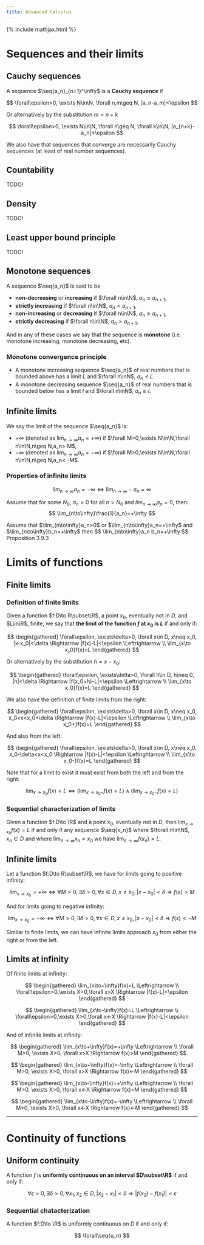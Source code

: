 ```yaml
---
title: Advanced Calculus
---
```

{% include mathjax.html %}
<div id="mathjax-preamble" style="display:none;">
$$
\newcommand{\seq}[1]{\left\{#1\right\}}
\newcommand{\N}{\mathbb N}
\newcommand{\Z}{\mathbb Z}
\newcommand{\R}{\mathbb R}
$$
</div>

<!-- Ch 3 -->
# Sequences and their limits

<!-- Ch 3.4 -->
## Cauchy sequences

<!-- Def 3.4.1 -->
A sequence $\seq{a_n}_{n=1}^\infty$ is a **Cauchy sequence** if

$$
\forall\epsilon>0,
\exists N\in\N,
\forall n,m\geq N,
|a_n-a_m|<\epsilon
$$

Or alternatively by the substitution $m=n+k$

$$
\forall\epsilon>0,
\exists N\in\N,
\forall n\geq N, \forall k\in\N,
|a_{n+k}-a_n|<\epsilon
$$

<!-- Prop 3.4.1 -->
We also have that sequences that converge are necessarily Cauchy sequences (at least of real number sequences).

<!-- Ch 3.5 -->
## Countability

TODO!

<!-- Ch 3.6 -->
## Density

TODO!

<!-- Ch 3.7 -->
## Least upper bound principle

TODO!

<!-- Ch 3.8 -->
## Monotone sequences

<!-- Def 3.8.1 -->
A sequence $\seq{a_n}$ is said to be
- **non-decreasing** or **increasing** if $\forall n\in\N$, $a_n\leq a_{n+1}$,
- **strictly increasing** if $\forall n\in\N$, $a_n<a_{n+1}$,
- **non-increasing** or **decreasing** if $\forall n\in\N$, $a_n\geq a_{n+1}$,
- **strictly decreasing** if $\forall n\in\N$, $a_n>a_{n+1}$,

And in any of these cases we say that the sequence is **monotone** (i.e. monotone increasing, monotone decreasing, etc).

<!-- Th 3.8.1 -->
### Monotone convergence principle

- A monotone increasing sequence $\seq{a_n}$ of real numbers that is bounded above has a limit $L$ and $\forall n\inN$, $a_n\leq L$.
- A monotone decreasing sequence $\seq{a_n}$ of real numbers that is bounded below has a limit $l$ and $\forall n\inN$, $a_n\geq l$.

<!-- Ch 3.9 -->
## Infinite limits

<!-- Def 3.9.1 -->
We say the limit of the sequence $\seq{a_n}$ is:

- $+\infty$ (denoted as $\lim_{n\to\infty}a_n=+\infty$) if $\forall M>0,\exists N\in\N,\forall n\in\N,n\geq N,a_n> M$,
- $-\infty$ (denoted as $\lim_{n\to\infty}a_n=-\infty$) if $\forall M>0,\exists N\in\N,\forall n\in\N,n\geq N,a_n< -M$.

### Properties of infinite limits

<!-- Prop 3.9.1 -->
$$ \lim_{n\to\infty}a_n=-\infty \Leftrightarrow \lim_{n\to\infty}-a_n=\infty $$

<!-- Prop 3.9.2 -->
Assume that for some $N_0$, $a_n>0$ for all $n>N_0$ and $lim_{n\to\infty}a_n=0$, then:
$$ \lim_{n\to\infty}\frac{1}{a_n}=+\infty $$

<!-- Prop 3.9.3 -->
<div class="tt">
Assume that $\lim_{n\to\infty}a_n>0$ or $\lim_{n\to\infty}a_n=+\infty$ and $\lim_{n\to\infty}b_n=+\infty$ then
$$ \lim_{n\to\infty}a_n b_n=+\infty $$
<span class="ttt">Proposition 3.9.3</span>
</div>

<!-- Ch 4 -->
# Limits of functions

<!-- Ch 4.1 -->

<!-- Def 4.1 -->
## Finite limits

### Definition of finite limits

Given a function $f:D\to R\subset\R$, a point $x_0$, eventually not in $D$, and $L\in\R$, finite, we say that **the limit of the function $f$ at $x_0$ is $L$** if and only if:

$$
\begin{gathered}
\forall\epsilon,
\exists\delta>0,
\forall x\in D,
x\neq x_0,
|x-x_0|<\delta \Rightarrow
|f(x)-L|<\epsilon \Leftrightarrow \\
\lim_{x\to x_0}f(x)=L
\end{gathered}
$$

<!-- Def 4.2 -->
Or alternatively by the substitution $h=x-x_0$:

$$
\begin{gathered}
\forall\epsilon,
\exists\delta>0,
\forall h\in D,
h\neq 0,
|h|<\delta \Rightarrow
|f(x_0+h)-L|<\epsilon \Leftrightarrow \\
\lim_{x\to x_0}f(x)=L
\end{gathered}
$$

We also have the definition of finite limits from the right:

$$
\begin{gathered}
\forall\epsilon,
\exists\delta>0,
\forall x\in D,
x\neq x_0,
x_0<x<x_0+\delta \Rightarrow
|f(x)-L|<\epsilon \Leftrightarrow \\
\lim_{x\to x_0+}f(x)=L
\end{gathered}
$$

And also from the left:

$$
\begin{gathered}
\forall\epsilon,
\exists\delta>0,
\forall x\in D,
x\neq x_0,
x_0-\delta<x<x_0 \Rightarrow
|f(x)-L|<\epsilon \Leftrightarrow \\
\lim_{x\to x_0-}f(x)=L
\end{gathered}
$$

Note that for a limit to exist it must exist from both the left and from the right:

$$
\lim_{x\to x_0}f(x)=L \Leftrightarrow
\left(\lim_{x\to x_0+}f(x)=L\right)\wedge \left(\lim_{x\to x_0-}f(x)=L\right)
$$

<!-- Th 4.1.1 -->
### Sequential characterization of limits

Given a function $f:D\to \R$ and a point $x_0$, eventually not in $D$, then $\lim_{x\to x_0}f(x)=L$ if and only if any sequence $\seq{x_n}$ where $\forall n\in\N$, $x_n\in D$ and where $\lim_{n\to\infty}x_n=x_0$ we have $\lim_{n\to\infty}f(x_n)=L$.

<!-- Th 4.1.2 -->
<!-- Th 4.1.3 -->

<!-- Ch 4.2 -->
## Infinite limits

<!-- Def 4.2.1 -->
Let a function $f:D\to R\subset\R$, we have for limits going to positive infinity:

$$
\lim_{x\to x_0} = +\infty\Leftrightarrow
\forall M>0,\exists\delta>0,\forall x\in D,x\neq x_0,|x-x_0|<\delta\Rightarrow f(x)>M
$$

And for limits going to negative infinity:

$$
\lim_{x\to x_0} = -\infty\Leftrightarrow
\forall M>0,\exists\delta>0,\forall x\in D,x\neq x_0,|x-x_0|<\delta\Rightarrow f(x)<-M
$$

Similar to finite limits, we can have infinite limits approach $x_0$ from either the right or from the left.

<!-- Prop 4.2.1 -->
<!-- Prop 4.2.2 -->
<!-- Prop 4.2.3 -->

<!-- Ch 4.3 -->
## Limits at infinity

<!-- Def 4.3.1 -->
Of finite limits at infinity:

$$
\begin{gathered}
\lim_{x\to+\infty}f(x)=L \Leftrightarrow \\
\forall\epsilon>0,\exists X>0,\forall x>X \Rightarrow |f(x)-L|<\epsilon
\end{gathered}
$$

$$
\begin{gathered}
\lim_{x\to-\infty}f(x)=L \Leftrightarrow \\
\forall\epsilon>0,\exists X>0,\forall x<-X \Rightarrow |f(x)-L|<\epsilon
\end{gathered}
$$

And of infinite limits at infinity:

$$
\begin{gathered}
\lim_{x\to+\infty}f(x)=+\infty \Leftrightarrow \\
\forall M>0, \exists X>0, \forall x>X \Rightarrow f(x)>M
\end{gathered}
$$

$$
\begin{gathered}
\lim_{x\to+\infty}f(x)=-\infty \Leftrightarrow \\
\forall M>0, \exists X>0, \forall x>X \Rightarrow f(x)<-M
\end{gathered}
$$

$$
\begin{gathered}
\lim_{x\to-\infty}f(x)=+\infty \Leftrightarrow \\
\forall M>0, \exists X>0, \forall x<-X \Rightarrow f(x)>M
\end{gathered}
$$

$$
\begin{gathered}
\lim_{x\to-\infty}f(x)=-\infty \Leftrightarrow \\
\forall M>0, \exists X>0, \forall x<-X \Rightarrow f(x)<-M
\end{gathered}
$$

<!-- Th 4.3.1 -->
<!-- Th 4.3.2 -->

---

<!-- Ch 5 -->
# Continuity of functions

<!-- Def 5.3 -->
## Uniform continuity

A function $f$ is **uniformly continuous on an interval $D\subset\R$** if and only if:

$$
\forall\epsilon>0,
\exists\delta>0,
\forall x_1,x_2\in D,
|x_2-x_1|<\delta \Rightarrow
|f(x_2)-f(x_1)|<\epsilon
$$

### Sequential chatacterization

A function $f:D\to \R$ is uniformly continuous on $D$ if and only if:

$$
\forall\seq{u_n}
$$
